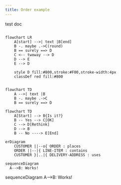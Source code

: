 ```yaml
---
title: Order example
---
```


test doc

```mermaid

flowchart LR
    A[start] -->| text |B[end]
    B -. maybe .->C(round)
    B == surely ==> D
    C <-- twoway --> D
    D --> E
    E --> D

    style D fill:#800,stroke:#F00,stroke-width:4px
    classDef red fill:#800


```

```mermaid
flowchart TD
    A -->| text |B
    B -. maybe .->C
    B == surely ==> D
```



```mermaid
flowchart TD
    A[Start] --> B{Is it?}
    B -- Yes --> C[OK]
    C --> D[Rethink]
    D --> B
    B -- No ----> E[End]
```

```mermaid
erDiagram
    CUSTOMER ||--o{ ORDER : places
    ORDER ||--|{ LINE-ITEM : contains
    CUSTOMER }|..|{ DELIVERY-ADDRESS : uses
```

```mermaid
sequenceDiagram
  A-->B: Works!
```

<div class="mermaid">sequenceDiagram A-->B: Works!</div>

